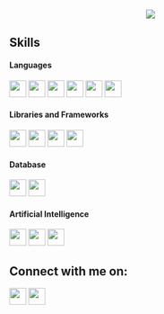 <h1 align="center">
  <a href="https://git.io/typing-svg">
    <img src="https://readme-typing-svg.herokuapp.com/?  lines=Hello+World!+I'm+Saurabh+Mudaliar;Passionate+Developer+%F0%9F%92%BB;Lifelong+Learner+%F0%9F%93%9A&center=true&size=25">
  </a>
</h1>



## Skills

#### Languages
<p align = "left">
<img src = "https://img.shields.io/badge/Python-FFD43B?style=for-the-badge&logo=python&logoColor=blue" height = "30px">
<img src = "https://img.shields.io/badge/C%2B%2B-00599C?style=for-the-badge&logo=c%2B%2B&logoColor=white" height = "30px">
<img src = "https://img.shields.io/badge/Java-%23ED8B00.svg?logo=openjdk&logoColor=white" height = "30px">
<img src = "https://img.shields.io/badge/HTML5-E34F26?style=for-the-badge&logo=html5&logoColor=white" height = "30px">
<img src = "https://img.shields.io/badge/CSS3-1572B6?style=for-the-badge&logo=css3&logoColor=white" height = "30px">
<img src = "https://img.shields.io/badge/PHP-777BB4?style=for-the-badge&logo=php&logoColor=white" height = "30px">
</p>
  
 #### Libraries and Frameworks
<p align = "left">
<img src = "https://img.shields.io/badge/Spring%20Boot-6DB33F?logo=springboot&logoColor=fff" height = "30px">
<img src = "https://img.shields.io/badge/Pandas-2C2D72?style=for-the-badge&logo=pandas&logoColor=white" height = "30px">
<img src = "https://img.shields.io/badge/Numpy-777BB4?style=for-the-badge&logo=numpy&logoColor=white" height = "30px">
<img src = "https://img.shields.io/badge/Flask-000000?style=for-the-badge&logo=flask&logoColor=white", height = "30px">  
</p>

#### Database
<p align = "left">
<img src = "https://img.shields.io/badge/MySQL-005C84?style=for-the-badge&logo=mysql&logoColor=white" height = "30px">
<img src = "https://img.shields.io/badge/SQLite-07405E?style=for-the-badge&logo=sqlite&logoColor=white" height = "30px">
</p>

#### Artificial Intelligence
<p align = "left">
<img src = "https://img.shields.io/badge/Hugging%20Face-FFD21E?logo=huggingface&logoColor=000" height = "30px">
<img src = "https://img.shields.io/badge/ChatGPT-74aa9c?logo=openai&logoColor=white" height = "30px">
<img src = "https://img.shields.io/badge/Claude-D97757?logo=claude&logoColor=fff" height = "30px">
</p>

## Connect with me on:
<p align = "left">
<a href = "https://www.linkedin.com/in/saurabh-mudaliar-728382242/"><img src = "https://img.shields.io/badge/LinkedIn-0077B5?style=for-the-badge&logo=linkedin&logoColor=white" height = "30px"></a>
<a href = "mailto:saurabhmudaliar2004@gmail.com"><img src = "https://img.shields.io/badge/Gmail-D14836?style=for-the-badge&logo=gmail&logoColor=white" height = "30px"></a>
